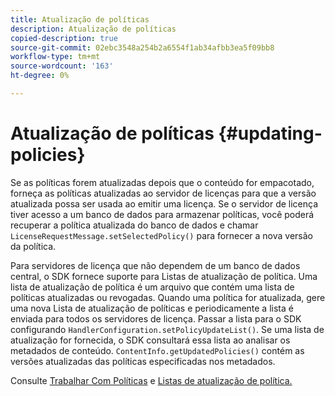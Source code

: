 ```yaml
---
title: Atualização de políticas
description: Atualização de políticas
copied-description: true
source-git-commit: 02ebc3548a254b2a6554f1ab34afbb3ea5f09bb8
workflow-type: tm+mt
source-wordcount: '163'
ht-degree: 0%

---
```


# Atualização de políticas {#updating-policies}

Se as políticas forem atualizadas depois que o conteúdo for empacotado, forneça as políticas atualizadas ao servidor de licenças para que a versão atualizada possa ser usada ao emitir uma licença. Se o servidor de licença tiver acesso a um banco de dados para armazenar políticas, você poderá recuperar a política atualizada do banco de dados e chamar `LicenseRequestMessage.setSelectedPolicy()` para fornecer a nova versão da política.

Para servidores de licença que não dependem de um banco de dados central, o SDK fornece suporte para Listas de atualização de política. Uma lista de atualização de política é um arquivo que contém uma lista de políticas atualizadas ou revogadas. Quando uma política for atualizada, gere uma nova Lista de atualização de políticas e periodicamente a lista é enviada para todos os servidores de licença. Passar a lista para o SDK configurando `HandlerConfiguration.setPolicyUpdateList()`. Se uma lista de atualização for fornecida, o SDK consultará essa lista ao analisar os metadados de conteúdo. `ContentInfo.getUpdatedPolicies()` contém as versões atualizadas das políticas especificadas nos metadados.

Consulte [Trabalhar Com Políticas](../../../aaxs-protecting-content/content-working-with-policies/content-working-with-policies-overview.md) e [Listas de atualização de política.](/help/digital-rights-management/protecting-content/working-policies-overview/policy-update-lists/working-with-policy-update-lists.md)
